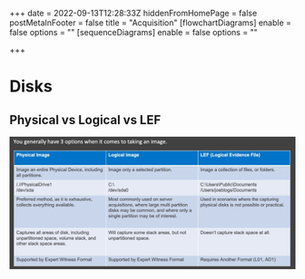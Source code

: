 +++
date = 2022-09-13T12:28:33Z
hiddenFromHomePage = false
postMetaInFooter = false
title = "Acquisition"
[flowchartDiagrams]
enable = false
options = ""
[sequenceDiagrams]
enable = false
options = ""

+++
# Disks

## Physical vs Logical vs LEF

![](/uploads/snipaste_2022-09-19_20-22-49.jpg)
